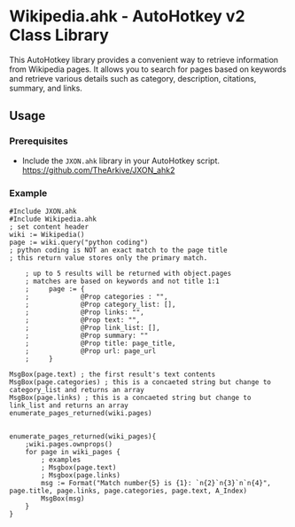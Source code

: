 # Wikipedia.ahk - AutoHotkey v2 Class Library

This AutoHotkey library provides a convenient way to retrieve information from Wikipedia pages. It allows you to search for pages based on keywords and retrieve various details such as category, description, citations, summary, and links.

## Usage

### Prerequisites

- Include the `JXON.ahk` library in your AutoHotkey script. https://github.com/TheArkive/JXON_ahk2

### Example

```autohotkey
﻿#Include JXON.ahk
#Include Wikipedia.ahk
; set content header
wiki := Wikipedia() 
page := wiki.query("python coding")
; python coding is NOT an exact match to the page title 
; this return value stores only the primary match. 

    ; up to 5 results will be returned with object.pages
    ; matches are based on keywords and not title 1:1
    ;     page := {
    ;             @Prop categories : "",
    ;             @Prop category_list: [],
    ;             @Prop links: "",
    ;             @Prop text: "",
    ;             @Prop link_list: [],
    ;             @Prop summary: ""
    ;             @Prop title: page_title,
    ;             @Prop url: page_url
    ;     }

MsgBox(page.text) ; the first result's text contents
MsgBox(page.categories) ; this is a concaeted string but change to category_list and returns an array
MsgBox(page.links) ; this is a concaeted string but change to link_list and returns an array
enumerate_pages_returned(wiki.pages)


enumerate_pages_returned(wiki_pages){
    ;wiki.pages.ownprops()
    for page in wiki_pages {
        ; examples
        ; Msgbox(page.text)
        ; Msgbox(page.links)
        msg := Format("Match number{5} is {1}: `n{2}`n{3}`n`n{4}", page.title, page.links, page.categories, page.text, A_Index)
        MsgBox(msg)
    }
}

```

